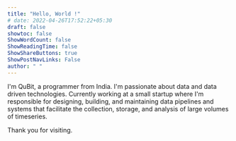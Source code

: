 ```yaml
---
title: "Hello, World !"
# date: 2022-04-26T17:52:22+05:30
draft: false
showtoc: false
ShowWordCount: false
ShowReadingTime: false
ShowShareButtons: true
ShowPostNavLinks: False
author: " "
---
```


I'm QuBit, a programmer from India. I'm passionate about data and data driven technologies. Currently working at a small startup where I'm responsible for designing, building, and maintaining data pipelines and systems that facilitate the collection, storage, and analysis of large volumes of timeseries.

Thank you for visiting.